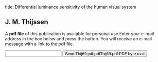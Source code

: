 title: Differential luminance sensitivity of the human visual system

## J. M. Thijssen
A <b>pdf file</b> of this publication is available for personal use.Enter your e-mail address in the box below and press the button. You will receive an e-mail message with a link to the pdf file.
<form action="sender.php">  <input type="text" name="email">  <input type="submit" value="Send Thij69.pdf:pdfThij69.pdf:PDF by e-mail"></form>